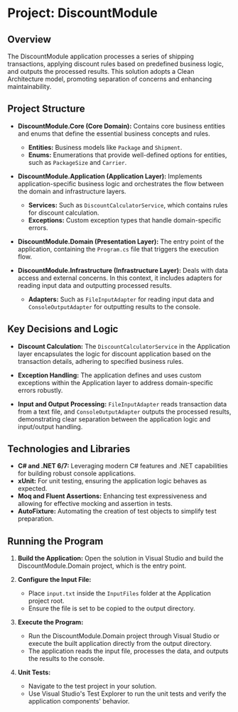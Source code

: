 Project: DiscountModule
=======================

Overview
--------

The DiscountModule application processes a series of shipping transactions, applying discount rules based on predefined business logic, and outputs the processed results. This solution adopts a Clean Architecture model, promoting separation of concerns and enhancing maintainability.

Project Structure
-----------------

*   **DiscountModule.Core (Core Domain):** Contains core business entities and enums that define the essential business concepts and rules.
    
    *   **Entities:** Business models like `Package` and `Shipment`.
    *   **Enums:** Enumerations that provide well-defined options for entities, such as `PackageSize` and `Carrier`.
*   **DiscountModule.Application (Application Layer):** Implements application-specific business logic and orchestrates the flow between the domain and infrastructure layers.
    
    *   **Services:** Such as `DiscountCalculatorService`, which contains rules for discount calculation.
    *   **Exceptions:** Custom exception types that handle domain-specific errors.
*   **DiscountModule.Domain (Presentation Layer):** The entry point of the application, containing the `Program.cs` file that triggers the execution flow.
    
*   **DiscountModule.Infrastructure (Infrastructure Layer):** Deals with data access and external concerns. In this context, it includes adapters for reading input data and outputting processed results.
    
    *   **Adapters:** Such as `FileInputAdapter` for reading input data and `ConsoleOutputAdapter` for outputting results to the console.

Key Decisions and Logic
-----------------------

*   **Discount Calculation:** The `DiscountCalculatorService` in the Application layer encapsulates the logic for discount application based on the transaction details, adhering to specified business rules.
    
*   **Exception Handling:** The application defines and uses custom exceptions within the Application layer to address domain-specific errors robustly.
    
*   **Input and Output Processing:** `FileInputAdapter` reads transaction data from a text file, and `ConsoleOutputAdapter` outputs the processed results, demonstrating clear separation between the application logic and input/output handling.
    

Technologies and Libraries
--------------------------

*   **C# and .NET 6/7:** Leveraging modern C# features and .NET capabilities for building robust console applications.
*   **xUnit:** For unit testing, ensuring the application logic behaves as expected.
*   **Moq and Fluent Assertions:** Enhancing test expressiveness and allowing for effective mocking and assertion in tests.
*   **AutoFixture:** Automating the creation of test objects to simplify test preparation.

Running the Program
-------------------

1.  **Build the Application:** Open the solution in Visual Studio and build the DiscountModule.Domain project, which is the entry point.
    
2.  **Configure the Input File:**
    
    *   Place `input.txt` inside the `InputFiles` folder at the Application project root.
    *   Ensure the file is set to be copied to the output directory.
3.  **Execute the Program:**
    
    *   Run the DiscountModule.Domain project through Visual Studio or execute the built application directly from the output directory.
    *   The application reads the input file, processes the data, and outputs the results to the console.
4.  **Unit Tests:**
    
    *   Navigate to the test project in your solution.
    *   Use Visual Studio's Test Explorer to run the unit tests and verify the application components' behavior.
